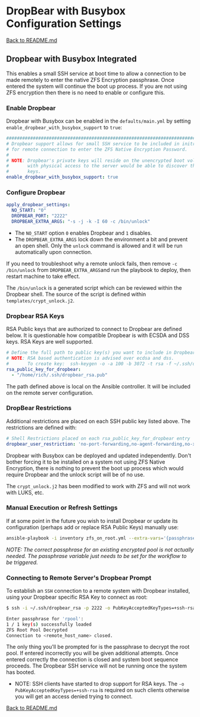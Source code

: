# DropBear with Busybox Configuration Settings

[Back to README.md](../README.md)

## Dropbear with Busybox Integrated

This enables a small SSH service at boot time to allow a connection to be made remotely to enter the native ZFS Encryption passphrase. Once entered the system will continue the boot up process.  If you are not using ZFS encryption then there is no need to enable or configure this.

### Enable Dropbear

Dropbear with Busybox can be enabled in the `defaults/main.yml` by setting `enable_dropbear_with_busybox_support` to `true`:

```yaml
###############################################################################
# Dropbear support allows for small SSH service to be included in initram to allow
# for remote connection to enter the ZFS Native Encryption Password.
#
# NOTE: Dropbear's private keys will reside on the unencrypted boot volume. Someone
#       with physical access to the server would be able to discover the private
#       keys.
enable_dropbear_with_busybox_support: true
```

### Configure Dropbear

```yml
apply_dropbear_settings:
  NO_START: "0"
  DROPBEAR_PORT: "2222"
  DROPBEAR_EXTRA_ARGS: "-s -j -k -I 60 -c /bin/unlock"
```

* The `NO_START` option `0` enables Dropbear and `1` disables.
* The `DROPBEAR_EXTRA_ARGS` lock down the environment a bit and prevent an open shell. Only the `unlock` command is allowed and it will be run automatically upon connection.

If you need to troubleshoot why a remote unlock fails, then remove `-c /bin/unlock` from `DROPBEAR_EXTRA_ARGS`and run the playbook to deploy, then restart machine to take effect.

The `/bin/unlock` is a generated script which can be reviewed within the Dropbear shell.  The source of the script is defined within `templates/crypt_unlock.j2`.

### Dropbear RSA Keys

RSA Public keys that are authorized to connect to Dropbear are defined below.  It is questionable how compatible Dropbear is with ECSDA and DSS keys.  RSA Keys are well supported.

```yaml
# Define the full path to public key(s) you want to include in Dropbear
# NOTE: RSA based authentication is advised over ecdsa and dss.
#       To create key:  ssh-keygen -o -a 100 -b 3072 -t rsa -f ~/.ssh/dropbear_rsa  
rsa_public_key_for_dropbear:
  - "/home/rich/.ssh/dropbear_rsa.pub"
```

The path defined above is local on the Ansible controller.  It will be included on the remote server configuration.

### DropBear Restrictions

Additional restrictions are placed on each SSH public key listed above. The restrictions are defined with:

```yaml
# Shell Restrictions placed on each rsa_public_key_for_dropbear entry
dropbear_user_restriction: 'no-port-forwarding,no-agent-forwarding,no-x11-forwarding'
```

Dropbear with Busybox can be deployed and updated independently.  Don't bother forcing it to be installed on a system not using ZFS Native Encryption, there is nothing to prevent the boot up process which would require Dropbear and the unlock script will be of no use.

The `crypt_unlock.j2` has been modified to work with ZFS and will not work with LUKS, etc.

### Manual Execution or Refresh Settings

If at some point in the future you wish to install Dropbear or update its configuration (perhaps add or replace RSA Public Keys) manually use:

```bash
ansible-playbook -i inventory zfs_on_root.yml --extra-vars='{passphrase: "dummypass"}' --tags="install_drop_bear"
```

_NOTE: The correct passphrase for an existing encrypted pool is not actually needed. The passphrase variable just needs to be set for the workflow to be triggered._

### Connecting to Remote Server's Dropbear Prompt

To establish an `SSH` connection to a remote system with Dropbear installed, using your Dropbear specific RSA Key to connect as root:

```bash
$ ssh -i ~/.ssh/dropbear_rsa -p 2222 -o PubKeyAcceptedKeyTypes=+ssh-rsa root@<remote_host_name>

Enter passphrase for 'rpool':
1 / 1 key(s) successfully loaded
ZFS Root Pool Decrypted
Connection to <remote_host_name> closed.
```

The only thing you'll be prompted for is the passphrase to decrypt the root pool. If entered incorrectly you will be given additional attempts.  Once entered correctly the connection is closed and system boot sequence proceeds.  The Dropbear SSH service will not be running once the system has booted.

* NOTE: SSH clients have started to drop support for RSA keys.  The `-o PubKeyAcceptedKeyTypes=+ssh-rsa` is required on such clients otherwise you will get an access denied trying to connect.

[Back to README.md](../README.md)
